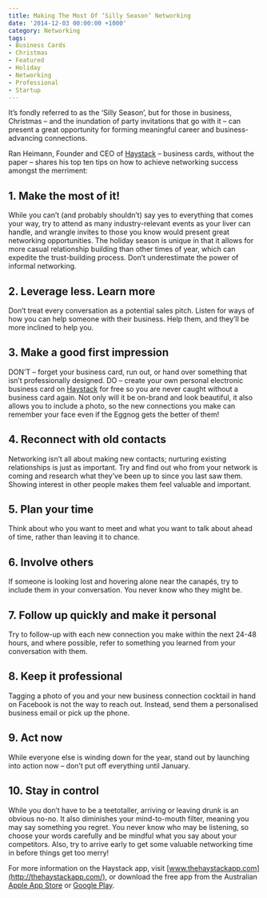```yaml
---
title: Making The Most Of ‘Silly Season’ Networking
date: '2014-12-03 00:00:00 +1000'
category: Networking
tags:
- Business Cards
- Christmas
- Featured
- Holiday
- Networking
- Professional
- Startup
---
```


It’s fondly referred to as the ‘Silly Season’, but for those in business, Christmas – and the inundation of party invitations that go with it – can present a great opportunity for forming meaningful career and business-advancing connections.

Ran Heimann, Founder and CEO of [Haystack](http://thehaystackapp.com/) – business cards, without the paper – shares his top ten tips on how to achieve networking success amongst the merriment:

## 1. Make the most of it!
While you can’t (and probably shouldn’t) say yes to everything that comes your way, try to attend as many industry-relevant events as your liver can handle, and wrangle invites to those you know would present great networking opportunities. The holiday season is unique in that it allows for more casual relationship building than other times of year, which can expedite the trust-building process. Don’t underestimate the power of informal networking.

## 2. Leverage less. Learn more 
Don’t treat every conversation as a potential sales pitch. Listen for ways of how you can help someone with their business. Help them, and they’ll be more inclined to help you.

## 3. Make a good first impression
DON’T – forget your business card, run out, or hand over something that isn’t professionally designed.
DO – create your own personal electronic business card on [Haystack](http://thehaystackapp.com/) for free so you are never caught without a business card again. Not only will it be on-brand and look beautiful, it also allows you to include a photo, so the new connections you make can remember your face even if the Eggnog gets the better of them!

## 4. Reconnect with old contacts
Networking isn’t all about making new contacts; nurturing existing relationships is just as important. Try and find out who from your network is coming and research what they’ve been up to since you last saw them. Showing interest in other people makes them feel valuable and important.

## 5. Plan your time
Think about who you want to meet and what you want to talk about ahead of time, rather than leaving it to chance.

## 6. Involve others
If someone is looking lost and hovering alone near the canapés, try to include them in your conversation. You never know who they might be.

## 7. Follow up quickly and make it personal
Try to follow-up with each new connection you make within the next 24-48 hours, and where possible, refer to something you learned from your conversation with them.

## 8. Keep it professional
Tagging a photo of you and your new business connection cocktail in hand on Facebook is not the way to reach out. Instead, send them a personalised business email or pick up the phone.

## 9. Act now
While everyone else is winding down for the year, stand out by launching into action now – don’t put off everything until January.

## 10. Stay in control
While you don’t have to be a teetotaller, arriving or leaving drunk is an obvious no-no. It also diminishes your mind-to-mouth filter, meaning you may say something you regret. You never know who may be listening, so choose your words carefully and be mindful what you say about your competitors. Also, try to arrive early to get some valuable networking time in before things get too merry!

For more information on the Haystack app, visit [www.thehaystackapp.com](http://thehaystackapp.com/), or download the free app from the Australian [Apple App Store](https://itunes.apple.com/au/app/haystack-business-card-reader/id920294144) or [Google Play](https://play.google.com/store/apps/details?id=com.theHaystackApp.haystack).